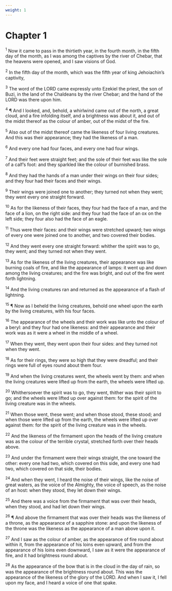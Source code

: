 ```yaml
---
weight: 1
---
```


# Chapter 1

<sup>1</sup> Now it came to pass in the thirtieth year, in the fourth month, in the fifth day of the month, as I was among the captives by the river of Chebar, that the heavens were opened, and I saw visions of God. 

<sup>2</sup> In the fifth day of the month, which was the fifth year of king Jehoiachin’s captivity, 

<sup>3</sup> The word of the LORD came expressly unto Ezekiel the priest, the son of Buzi, in the land of the Chaldeans by the river Chebar; and the hand of the LORD was there upon him. 

<sup>4</sup> ¶ And I looked, and, behold, a whirlwind came out of the north, a great cloud, and a fire infolding itself, and a brightness was about it, and out of the midst thereof as the colour of amber, out of the midst of the fire. 

<sup>5</sup> Also out of the midst thereof came the likeness of four living creatures. And this was their appearance; they had the likeness of a man. 

<sup>6</sup> And every one had four faces, and every one had four wings. 

<sup>7</sup> And their feet were straight feet; and the sole of their feet was like the sole of a calf’s foot: and they sparkled like the colour of burnished brass. 

<sup>8</sup> And they had the hands of a man under their wings on their four sides; and they four had their faces and their wings. 

<sup>9</sup> Their wings were joined one to another; they turned not when they went; they went every one straight forward. 

<sup>10</sup> As for the likeness of their faces, they four had the face of a man, and the face of a lion, on the right side: and they four had the face of an ox on the left side; they four also had the face of an eagle. 

<sup>11</sup> Thus were their faces: and their wings were stretched upward; two wings of every one were joined one to another, and two covered their bodies. 

<sup>12</sup> And they went every one straight forward: whither the spirit was to go, they went; and they turned not when they went. 

<sup>13</sup> As for the likeness of the living creatures, their appearance was like burning coals of fire, and like the appearance of lamps: it went up and down among the living creatures; and the fire was bright, and out of the fire went forth lightning. 

<sup>14</sup> And the living creatures ran and returned as the appearance of a flash of lightning. 

<sup>15</sup> ¶ Now as I beheld the living creatures, behold one wheel upon the earth by the living creatures, with his four faces. 

<sup>16</sup> The appearance of the wheels and their work was like unto the colour of a beryl: and they four had one likeness: and their appearance and their work was as it were a wheel in the middle of a wheel. 

<sup>17</sup> When they went, they went upon their four sides: and they turned not when they went. 

<sup>18</sup> As for their rings, they were so high that they were dreadful; and their rings were full of eyes round about them four. 

<sup>19</sup> And when the living creatures went, the wheels went by them: and when the living creatures were lifted up from the earth, the wheels were lifted up. 

<sup>20</sup> Whithersoever the spirit was to go, they went, thither was their spirit to go; and the wheels were lifted up over against them: for the spirit of the living creature was in the wheels. 

<sup>21</sup> When those went, these went; and when those stood, these stood; and when those were lifted up from the earth, the wheels were lifted up over against them: for the spirit of the living creature was in the wheels. 

<sup>22</sup> And the likeness of the firmament upon the heads of the living creature was as the colour of the terrible crystal, stretched forth over their heads above. 

<sup>23</sup> And under the firmament were their wings straight, the one toward the other: every one had two, which covered on this side, and every one had two, which covered on that side, their bodies. 

<sup>24</sup> And when they went, I heard the noise of their wings, like the noise of great waters, as the voice of the Almighty, the voice of speech, as the noise of an host: when they stood, they let down their wings. 

<sup>25</sup> And there was a voice from the firmament that was over their heads, when they stood, and had let down their wings. 

<sup>26</sup> ¶ And above the firmament that was over their heads was the likeness of a throne, as the appearance of a sapphire stone: and upon the likeness of the throne was the likeness as the appearance of a man above upon it. 

<sup>27</sup> And I saw as the colour of amber, as the appearance of fire round about within it, from the appearance of his loins even upward, and from the appearance of his loins even downward, I saw as it were the appearance of fire, and it had brightness round about. 

<sup>28</sup> As the appearance of the bow that is in the cloud in the day of rain, so was the appearance of the brightness round about. This was the appearance of the likeness of the glory of the LORD. And when I saw it, I fell upon my face, and I heard a voice of one that spake. 



